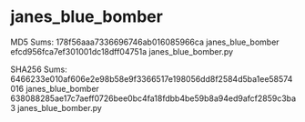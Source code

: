 # janes_blue_bomber

MD5 Sums:
178f56aaa7336696746ab016085966ca  janes_blue_bomber
efcd956fca7ef301001dc18dff04751a  janes_blue_bomber.py

SHA256 Sums:
6466233e010af606e2e98b58e9f3366517e198056dd8f2584d5ba1ee58574016  janes_blue_bomber
638088285ae17c7aeff0726bee0bc4fa18fdbb4be59b8a94ed9afcf2859c3ba3  janes_blue_bomber.py
